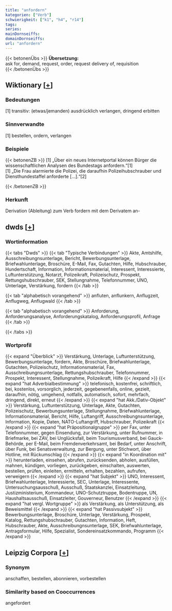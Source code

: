 ```yaml
---
title: "anfordern"
kategorien: ["Verb"]
schwierigkeit: ["k1", "h4", "r14"]
tags:
series:
mainDornseiffs:
domainDornseiffs:
url: "anfordern"
---
```


{{< betonenÜbs >}}
**Übersetzung:**  
ask for, demand, request, order, request delivery of, requisition  
{{< /betonenÜbs >}}

## Wiktionary [[+](https://de.wiktionary.org/wiki/anfordern)]

### Bedeutungen
[1] transitiv: (etwas/jemanden) ausdrücklich verlangen, dringend erbitten  

### Sinnverwandte
[1] bestellen, ordern, verlangen  

### Beispiele
{{< betonenZB >}}
[1] „Über ein neues Internetportal können Bürger die wissenschaftlichen Analysen des Bundestags anfordern.“[1]  
[1] „Die Frau alarmierte die Polizei, die daraufhin Polizeihubschrauber und Diensthundestaffel anforderte […].“[2]  

{{< /betonenZB >}}
### Herkunft
Derivation (Ableitung) zum Verb fordern mit dem Derivatem an-  



## dwds [[+](https://www.dwds.de/wb/anfordern)]

### Wortinformation
{{< tabs "Dwds" >}}
{{< tab "Typische Verbindungen" >}}
Akte, Amtshilfe, Ausschreibungnsunterlage, Bericht, Bewerbungsunterlage, Briefwahlunterlage, Broschüre, E-Mail, Fax, Gutachten, Hilfe, Hubschrauber, Hundertschaft, Information, Informationsmaterial, Interessent, Interessierte, Luftunterstützung, Notarzt, Polizeikraft, Polizeischutz, Prospekt, Rettungshubschrauber, SEK, Stellungnahme, Telefonnummer, UNO, Unterlage, Verstärkung, fordern
{{< /tab >}}

{{< tab "alphabetisch vorangehend" >}}
anfluten, anflunkern, Anflugzeit, Anflugweg, Anflugwald
{{< /tab >}}

{{< tab "alphabetisch vorangehend" >}}
Anforderung, Anforderungsanalyse, Anforderungskatalog, Anforderungsprofil, Anfrage
{{< /tab >}}

{{< /tabs >}}

### Wortprofil
{{< expand "Überblick" >}} Verstärkung, Unterlage, Luftunterstützung, Bewerbungsunterlage, fordern, Akte, Broschüre, Briefwahlunterlage, Gutachten, Polizeischutz, Informationsmaterial, Fax, Ausschreibungnsunterlage, Rettungshubschrauber, Telefonnummer, Prospekt, Interessent, Stellungnahme, Polizeikraft, Hilfe {{< /expand >}}
{{< expand "hat Adverbialbestimmung" >}} telefonisch, kostenfrei, schriftlich, bei, kostenlos, vorsorglich, jederzeit, gegebenenfalls, online, gezielt, daraufhin, nötig, umgehend, notfalls, automatisch, sofort, mehrfach, dringend, direkt, erneut {{< /expand >}}
{{< expand "hat Akk./Dativ-Objekt" >}} Verstärkung, Luftunterstützung, Unterlage, Akte, Gutachten, Polizeischutz, Bewerbungsunterlage, Stellungnahme, Briefwahlunterlage, Informationsmaterial, Bericht, Hilfe, Luftangriff, Ausschreibungnsunterlage, Information, Kopie, Daten, NATO-Luftangriff, Hubschrauber, Polizeikraft {{< /expand >}}
{{< expand "hat Präpositionalgruppe" >}} per Fax, unter Telefonnummer, gegen Einsendung, zur Verstärkung, unter Rufnummer, in Briefmarke, bei ZAV, bei Unglücksfall, beim Tourismusverband, bei Gauck-Behörde, per E-Mail, beim Fremdenverkehrsamt, bei Bedarf, unter Anschrift, über Funk, bei Senatsverwaltung, zur Bergung, unter Stichwort, über Hotline, mit Rückumschlag {{< /expand >}}
{{< expand "in Koordination mit" >}} herunterladen, einsehen, abrufen, zurücksenden, abholen, ausfüllen, mahnen, kündigen, vorliegen, zurückgeben, einschalten, auswerten, bestellen, prüfen, einleiten, ermitteln, erhalten, bezahlen, aufrufen, verweigern {{< /expand >}}
{{< expand "hat Subjekt" >}} UNO, Interessent, Briefwahlunterlage, Interessierte, SEC, Unterlage, Interessente, Untersuchungsausschuß, Ausschuß, Staatskanzlei, Einsatzleitung, Justizministerium, Kommandeur, UNO-Schutztruppe, Bodentruppe, UN, Haushaltsausschuß, Einsatzleiter, Gouverneur, Benutzer {{< /expand >}}
{{< expand "hat vergl. Wortgruppe" >}} als Verstärkung, als Unterstützung, als Beweismittel {{< /expand >}}
{{< expand "hat Passivsubjekt" >}} Bewerbungsunterlage, Broschüre, Unterlage, Verstärkung, Prospekt, Katalog, Rettungshubschrauber, Gutachten, Information, Heft, Hubschrauber, Akte, Ausschreibungnsunterlage, SEK, Briefwahlunterlage, Antragsformular, Hilfe, Spezialist, Sondereinsatzkommando, Programm {{< /expand >}}

## Leipzig Corpora [[+](https://corpora.uni-leipzig.de/en/res?word=anfordern&corpusId=deu_newscrawl-public_2018)]


### Synonym
anschaffen, bestellen, abonnieren, vorbestellen


### Similarity based on Cooccurrences
angefordert

